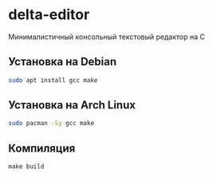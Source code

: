 # delta-editor
Минималистичный консольный текстовый редактор на C

## Установка на Debian

```bash
sudo apt install gcc make
```

## Установка на Arch Linux

```bash
sudo pacman -Sy gcc make
```

## Компиляция

```make build```
